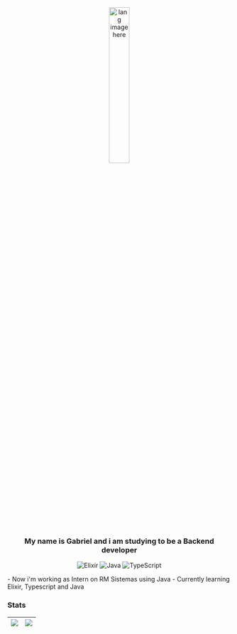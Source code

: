 <!--
Here are some ideas to get you started:

- 🔭 I’m currently working on ...
- 🌱 I’m currently learning ...
- 👯 I’m looking to collaborate on ...
- 🤔 I’m looking for help with ...
- 💬 Ask me about ...
- 📫 How to reach me: ...
- 😄 Pronouns: ...
- ⚡ Fun fact: ...
-->

<div align="center">
	<img width="30%" src="https://github.com/alansmathew/alansmathew/raw/master/lang.gif" alt="lang image here" />
	<h3>My name is Gabriel and i am studying to be a Backend developer </h3>
</div>
	
<div align="center">

![Elixir](https://img.shields.io/badge/elixir-%234B275F.svg?style=for-the-badge&logo=elixir&logoColor=purple&color=black)
![Java](https://img.shields.io/badge/java-%23ED8B00.svg?style=for-the-badge&logo=openjdk&logoColor=orange&color=black)
![TypeScript](https://img.shields.io/badge/typescript-%23007ACC.svg?style=for-the-badge&logo=typescript&logoColor=blue&color=black)

</div>
<div align="center">
	<div align="left">
 	- Now i'm working as Intern on RM Sistemas using Java
 	- Currently learning Elixir, Typescript and Java
	</div>
</div>

### Stats

| <img align="center" src="https://github-readme-stats.vercel.app/api?username=gintaxias&show_icons=true&include_all_commits=true&theme=midnight-purple&hide_border=true"/> | <img align="center" src="https://github-readme-stats.vercel.app/api/top-langs/?username=gintaxias&layout=donut&theme=midnight-purple&hide_border=true" /> |
| ------------- | ------------- |




<!--
<hr />
